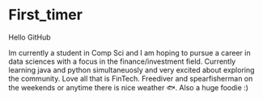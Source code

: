 # First_timer

Hello GitHub

Im currently a student in Comp Sci and I am hoping to pursue a career in data sciences with a focus in the finance/investment field.
Currently learning java and python simultaneuosly and very excited about exploring the community. Love all that is FinTech.
Freediver and spearfisherman on the weekends or anytime there is nice weather 🐟. Also a huge foodie :)


